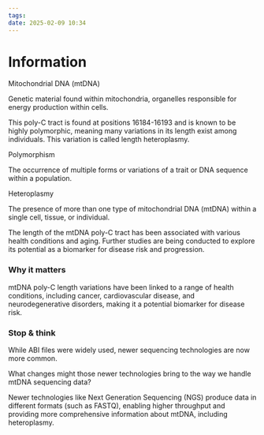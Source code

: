 ```yaml
---
tags: 
date: 2025-02-09 10:34
---
```


# Information

Mitochondrial DNA (mtDNA)

Genetic material found within mitochondria, organelles responsible for energy production within cells.

This poly-C tract is found at positions 16184-16193 and is known to be highly polymorphic, meaning many variations in its length exist among individuals. This variation is called length heteroplasmy.

Polymorphism

The occurrence of multiple forms or variations of a trait or DNA sequence within a population.

Heteroplasmy

The presence of more than one type of mitochondrial DNA (mtDNA) within a single cell, tissue, or individual.

The length of the mtDNA poly-C tract has been associated with various health conditions and aging. Further studies are being conducted to explore its potential as a biomarker for disease risk and progression.

### Why it matters

mtDNA poly-C length variations have been linked to a range of health conditions, including cancer, cardiovascular disease, and neurodegenerative disorders, making it a potential biomarker for disease risk.

### Stop & think

While ABI files were widely used, newer sequencing technologies are now more common.

What changes might those newer technologies bring to the way we handle mtDNA sequencing data?

Newer technologies like Next Generation Sequencing (NGS) produce data in different formats (such as FASTQ), enabling higher throughput and providing more comprehensive information about mtDNA, including heteroplasmy.